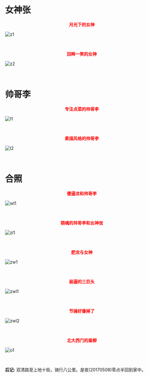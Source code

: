 
# 女神张

<p align="center"><b><font color="red">月光下的女神</font></b></p>

![z1](images/z1.jpg)


<br/>

<p align="center"><b><font color="red">回眸一笑的女神</font></b></p>

![z2](images/z2.jpg)

<br/>

# 帅哥李

<p align="center"><b><font color="red">专注点菜的帅哥李</font></b></p>

![l1](images/l1.jpg)

<br/>

<p align="center"><b><font color="red">素描风格的帅哥李</font></b></p>

![l2](images/l2.jpg)


<br/>

# 合照

<p align="center"><b><font color="red">傻逼龙和帅哥李</font></b></p>

![wl1](images/wl1.jpg)


<br/>

<p align="center"><b><font color="red">销魂的帅哥李和女神张</font></b></p>

![zl1](images/zl1.jpg)

<br/>

<p align="center"><b><font color="red">肥龙与女神</font></b></p>

![zw1](images/zw1.jpg)


<br/>

<p align="center"><b><font color="red">装逼的三巨头</font></b></p>

![zwl1](images/zwl1.jpg)


<br/>

<p align="center"><b><font color="red">节操好像掉了</font></b></p>


![zwl2](images/zwl2.jpg)

<br/>

<p align="center"><b><font color="red">北大西门的垂柳</font></b></p>

![o1](images/o1.jpg)


<br/>

**后记:** 双清路至上地十街，骑行八公里。是夜(20170508)零点半回到家中。

